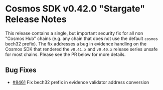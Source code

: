 # Cosmos SDK v0.42.0 "Stargate" Release Notes

This release contains a single, but important security fix for all non "Cosmos Hub" chains (e.g. any chain that does not use the default `cosmos` bech32 prefix). The fix addresses a bug in evidence handling on the Cosmos SDK that rendered the `v0.41.x` and `v0.40.x` release series unsafe for most chains. Please see the PR below for more details.

## Bug Fixes

- [#8461](https://github.com/cosmos/cosmos-sdk/pull/8461) Fix bech32 prefix in evidence validator address conversion

